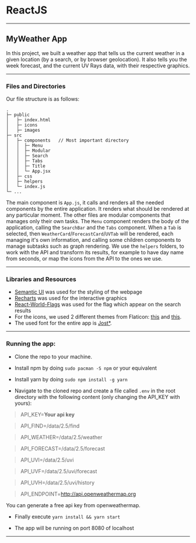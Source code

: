 # ReactJS
***
## MyWeather App

In this project, we built a weather app that tells us the current weather in a given location (by a search, or by browser geolocation). It also tells you the week forecast, and the current UV Rays data, with their respective graphics.

***

### Files and Directories

Our file structure is as follows:

```
.
├─ public
│   ├─ index.html
│   ├─ icons
│   ├─ images
├─ src
│   ├─ components   // Most important directory
│   │  ├─ Menu
│   │  ├─ Modular
│   │  ├─ Search
│   │  ├─ Tabs
│   │  ├─ Title
│   │  └─ App.jsx
│   ├─ css
│   ├─ helpers
│   └─ index.js
└─ ...
```

The main component is `App.js`, it calls and renders all the needed components by the entire application. It renders what should be rendered at any particular moment.
The other files are modular components that manages only their own tasks.
The `Menu` component renders the body of the application, calling the `SearchBar` and the `Tabs` component.
When a `Tab` is selected, then `WeatherCard`/`ForecastCard`/`UVTab` will be rendered, each managing it's own information, and calling some children components to manage subtasks such as graph rendering.
We use the `helpers` folders, to work with the API and transform its results, for example to have day name from seconds, or map the icons from the API to the ones we use.

***

### Libraries and Resources

- [Semantic UI](https://react.semantic-ui.com/) was used for the styling of the webpage
- [Recharts](http://recharts.org/) was used for the interactive graphics
- [React-World-Flags](https://www.npmjs.com/package/react-world-flags) was used for the flag which appear on the search results
- For the icons, we used 2 different themes from Flaticon: [this](https://www.flaticon.com/packs/weather-220) and [this](https://www.flaticon.com/packs/weather-218).
- The used font for the entire app is [Jost*](https://fontsarena.com/jost-by-owen-earl/).

***

### Running the app:

- Clone the repo to your machine.

- Install npm by doing `sudo pacman -S npm` or your equivalent

- Install yarn by doing `sudo npm install -g yarn`

- Navigate to the cloned repo and create a file called `.env` in the root directory with the following content (only changing the API_KEY with yours):

> API_KEY=**Your api key**

> API_FIND=/data/2.5/find

> API_WEATHER=/data/2.5/weather

> API_FORECAST=/data/2.5/forecast

> API_UVI=/data/2.5/uvi

> API_UVF=/data/2.5/uvi/forecast

> API_UVH=/data/2.5/uvi/history

> API_ENDPOINT=http://api.openweathermap.org

You can generate a free api key from openweathermap.

- Finally execute `yarn install && yarn start`

- The app will be running on port 8080 of localhost

***
